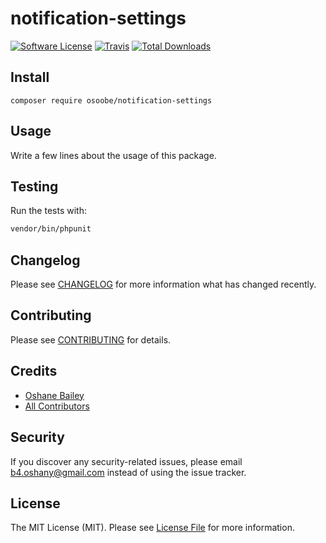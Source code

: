 # notification-settings

[![Software License](https://img.shields.io/badge/license-MIT-brightgreen.svg?style=flat-square)](LICENSE.md)
[![Travis](https://img.shields.io/travis/osoobe/notification-settings.svg?style=flat-square)]()
[![Total Downloads](https://img.shields.io/packagist/dt/osoobe/notification-settings.svg?style=flat-square)](https://packagist.org/packages/osoobe/notification-settings)

## Install
`composer require osoobe/notification-settings`

## Usage
Write a few lines about the usage of this package.

## Testing
Run the tests with:

``` bash
vendor/bin/phpunit
```

## Changelog
Please see [CHANGELOG](CHANGELOG.md) for more information what has changed recently.

## Contributing
Please see [CONTRIBUTING](CONTRIBUTING.md) for details.

## Credits

- [Oshane Bailey](https://github.com/osoobe)
- [All Contributors](https://github.com/osoobe/notification-settings/contributors)

## Security
If you discover any security-related issues, please email b4.oshany@gmail.com instead of using the issue tracker.

## License
The MIT License (MIT). Please see [License File](/LICENSE.md) for more information.